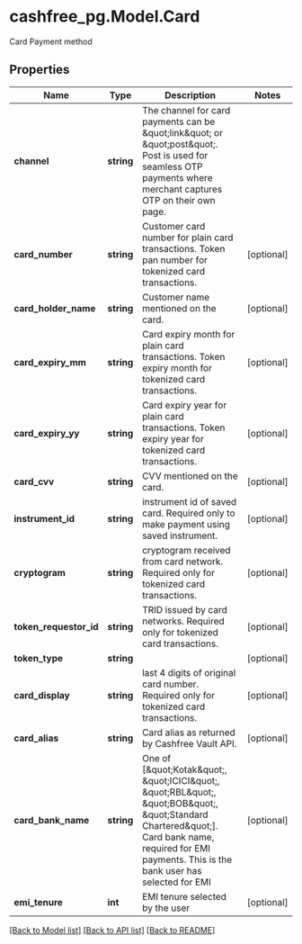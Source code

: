 # cashfree_pg.Model.Card
Card Payment method

## Properties

Name | Type | Description | Notes
------------ | ------------- | ------------- | -------------
**channel** | **string** | The channel for card payments can be \&quot;link\&quot; or \&quot;post\&quot;. Post is used for seamless OTP payments where merchant captures OTP on their own page. | 
**card_number** | **string** | Customer card number for plain card transactions. Token pan number for tokenized card transactions. | [optional] 
**card_holder_name** | **string** | Customer name mentioned on the card. | [optional] 
**card_expiry_mm** | **string** | Card expiry month for plain card transactions. Token expiry month for tokenized card transactions. | [optional] 
**card_expiry_yy** | **string** | Card expiry year for plain card transactions. Token expiry year for tokenized card transactions. | [optional] 
**card_cvv** | **string** | CVV mentioned on the card. | [optional] 
**instrument_id** | **string** | instrument id of saved card. Required only to make payment using saved instrument. | [optional] 
**cryptogram** | **string** | cryptogram received from card network. Required only for tokenized card transactions. | [optional] 
**token_requestor_id** | **string** | TRID issued by card networks. Required only for tokenized card transactions. | [optional] 
**token_type** | **string** |  | [optional] 
**card_display** | **string** | last 4 digits of original card number. Required only for tokenized card transactions. | [optional] 
**card_alias** | **string** | Card alias as returned by Cashfree Vault API. | [optional] 
**card_bank_name** | **string** | One of [\&quot;Kotak\&quot;, \&quot;ICICI\&quot;, \&quot;RBL\&quot;, \&quot;BOB\&quot;, \&quot;Standard Chartered\&quot;]. Card bank name, required for EMI payments. This is the bank user has selected for EMI | [optional] 
**emi_tenure** | **int** | EMI tenure selected by the user | [optional] 

[[Back to Model list]](../README.md#documentation-for-models) [[Back to API list]](../README.md#documentation-for-api-endpoints) [[Back to README]](../README.md)

